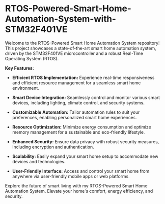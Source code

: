 # RTOS-Powered-Smart-Home-Automation-System-with-STM32F401VE

Welcome to the RTOS-Powered Smart Home Automation System repository! This project showcases a state-of-the-art smart home automation system, driven by the STM32F401VE microcontroller and a robust Real-Time Operating System (RTOS).

**Key Features:**

- **Efficient RTOS Implementation:** Experience real-time responsiveness and efficient resource management for a seamless smart home environment.

- **Smart Device Integration:** Seamlessly control and monitor various smart devices, including lighting, climate control, and security systems.

- **Customizable Automation:** Tailor automation rules to suit your preferences, enabling personalized smart home experiences.

- **Resource Optimization:** Minimize energy consumption and optimize memory management for a sustainable and eco-friendly lifestyle.

- **Enhanced Security:** Ensure data privacy with robust security measures, including encryption and authentication.

- **Scalability:** Easily expand your smart home setup to accommodate new devices and technologies.

- **User-Friendly Interface:** Access and control your smart home from anywhere via user-friendly mobile apps or web platforms.

Explore the future of smart living with my RTOS-Powered Smart Home Automation System. Elevate your home's comfort, energy efficiency, and security.
